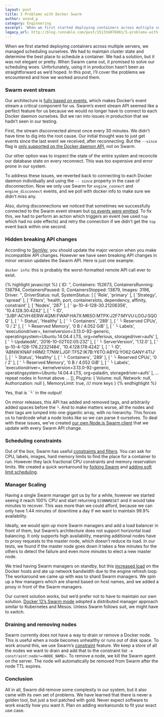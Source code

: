 ```yaml
---
layout: post
title: 5 Problems with Docker Swarm
author: anand_p
category: Engineering
excerpt: 'When we first started deploying containers across multiple servers, we managed scheduling ourselves. We had to maintain cluster state and determine the best place to schedule a container. We had a solution, but it was not elegant or pretty. When Swarm came out, it promised to solve our scheduling woes. Unfortunately, using it in production hasn’t been as straightforward as we’d hoped. In this post, I’ll cover the problems we encountered and how we worked around them.'
legacy_url: http://blog.runnable.com/post/151334076901/5-problems-with-docker-swarm
---
```


When we first started deploying containers across multiple servers, we managed scheduling ourselves. We had to maintain cluster state and determine the best place to schedule a container. We had a solution, but it was not elegant or pretty. When Swarm came out, it promised to solve our scheduling woes. Unfortunately, using it in production hasn’t been as straightforward as we’d hoped. In this post, I’ll cover the problems we encountered and how we worked around them.

### Swarm event stream

Our architecture is [fully based on events](http://blog.runnable.com/post/150022242931/event-driven-microservices-using-rabbitmq), which makes Docker’s event stream a critical component for us. Swarm’s event stream API seemed like a perfect feature for us because we would no longer have to connect to each Docker daemon ourselves. But we ran into issues in production that we hadn’t seen in our testing.

First, the stream disconnected almost once every 30 minutes. We didn’t have time to dig into the root cause. Our initial thought was to just get events since the last event we received, after reconnecting. But the `--since` flag is [only supported on the Docker daemon API](http://t.umblr.com/redirect?z=https%3A%2F%2Fgithub.com%2Fdocker%2Fswarm%2Fissues%2F1203&t=OWU0YzJkMDY2ZmZiZDU2Yjc2YmFiN2NhMTk3NWJiNzgyMDJhNWMwNixCSHp4TGpWWQ%3D%3D&b=t%3ANYUWSMP8glLS4tRmPIbrNA&m=1), not on Swarm.

Our other option was to inspect the state of the entire system and reconcile our database state on every reconnect. This was too expensive and error prone in our system.

To address these issues, we reverted back to connecting to each Docker daemon individually and using the `-- since` property in the case of disconnection. Now we only use Swarm for `engine_connect` and `engine_disconnect` events, and we poll with docker info to make sure we didn’t miss any.

Also, during disconnections we noticed that sometimes we successfully connected to the Swarm event stream but [no events were emitted](http://t.umblr.com/redirect?z=https%3A%2F%2Fgithub.com%2Fdocker%2Fswarm%2Fissues%2F2309&t=ZDhkMmNlZDQ0N2FmMjMzYzZhMmFlNmJjNjVlM2RjOGFjMjRjMWU3OSxCSHp4TGpWWQ%3D%3D&b=t%3ANYUWSMP8glLS4tRmPIbrNA&m=1). To fix this, we had to perform an action which triggers an event (we used `top` which had no side effects) and retry the connection if we didn’t get the `top` event back within one second.

### Hidden breaking API changes

According to [SemVer](http://t.umblr.com/redirect?z=http%3A%2F%2Fsemver.org%2F&t=MzRjZTk1Y2Y4NGY2YWNmZWJkNDY3M2E3ZGU1MmU2NzQzYjczNTg2YSxCSHp4TGpWWQ%3D%3D&b=t%3ANYUWSMP8glLS4tRmPIbrNA&m=1), you should update the major version when you make incompatible API changes. However we have seen breaking API changes in minor version updates the Swarm API. Here is just one example:

`docker info`: this is probably the worst-formatted remote API call ever to exist.

{% highlight javascript %}
{ ID: ‘’,
  Containers: 152673,
  ContainersRunning: 138794,
  ContainersPaused: 0,
  ContainersStopped: 13879,
  Images: 3196,
  Driver: '',
  DriverStatus: null,
  SystemStatus:
   [ [ 'Role', 'primary' ],
     [ 'Strategy', 'spread' ],
     [ 'Filters',
       'health, port, containerslots, dependency, affinity, constraint' ],
     [ 'Nodes', '287' ],
     [ ' ip-10-4-128-30.21206356', '10.4.128.30:4242' ],
     [ '  └ ID',
       '3JBF:ACVH:6ERW:4QMI:FWAP:HA7X:M6SO:MTPX:J2F7:MYVU:LOOJ:SQOQ' ],
     [ '  └ Status', 'Healthy' ],
     [ '  └ Containers', '289' ],
     [ '  └ Reserved CPUs', '0 / 2' ],
     [ '  └ Reserved Memory', '0 B / 4.052 GiB' ],
     [ '  └ Labels',
       'executiondriver=, kernelversion=3.13.0-92-generic, operatingsystem=Ubuntu 14.04.4 LTS, org=neferious, storagedriver=aufs' ],
     [ '  └ UpdatedAt', '2016-10-02T02:05:23Z' ],
     [ '  └ ServerVersion', '1.12.0' ],
     [ ' ip-10-4-128-178.22321484', '10.4.128.178:4242' ],
     [ '  └ ID',
       'ABNW:KNAF:HRM2:T7NW:LJGF:TF5Z:IK7B:Y6TO:ABYQ:YO62:GANY:4TIJ' ],
     [ '  └ Status', 'Healthy' ],
     [ '  └ Containers', '289' ],
     [ '  └ Reserved CPUs', '0 / 2' ],
     [ '  └ Reserved Memory', '0 B / 4.052 GiB' ],
     [ '  └ Labels',
       'executiondriver=, kernelversion=3.13.0-92-generic, operatingsystem=Ubuntu 14.04.4 LTS, org=paladin, storagedriver=aufs' ],
… repeat nodes in format above ...
]],
  Plugins: { Volume: null, Network: null, Authorization: null },
  MemoryLimit: true,
/// more keys
}
{% endhighlight %}

<p class="small text-center text-gray caption">Yes, that is `└` in the output!</p>

On minor releases, this API has added and removed tags, and arbitrarily added spaces before the `└`. And to make matters worse, all the nodes and their tags are lumped into one gigantic array, with no hierarchy. This forces us to hardcode what a node looks like so we can parse it ourselves. To deal with these issues, we’ve created [our own Node.js Swarm client](http://t.umblr.com/redirect?z=https%3A%2F%2Fgithub.com%2FRunnable%2Fswarmerode&t=MWIzYTdjZDBhMWEyOWM1YWY2NmFiNGQwZmQwNDZhOWQwYzVkZjdmMixCSHp4TGpWWQ%3D%3D&b=t%3ANYUWSMP8glLS4tRmPIbrNA&m=1) that we update with every Swarm API change.

### Scheduling constraints

Out of the box, Swarm has useful [constraints and filters](http://t.umblr.com/redirect?z=https%3A%2F%2Fdocs.docker.com%2Fswarm%2Fscheduler%2Ffilter%2F%23%2Fswarm-filters&t=OGI1MmNhOTE5OWIwMzk4YjU4YjdlMWJlMDRlMWQwZjgwZmRkNDI4MyxCSHp4TGpWWQ%3D%3D&b=t%3ANYUWSMP8glLS4tRmPIbrNA&m=1). You can ask for CPU, labels, images, hard memory limits to find the place for a container to run. However they lack fractional CPU constraints and memory reservation limits. We created a quick workaround by [forking Swarm](http://t.umblr.com/redirect?z=https%3A%2F%2Fgithub.com%2FCodeNow%2Fswarm&t=Nzg4M2RiODYyOTgxMTZlMDAwZTFjYzdiNGI2NDRhNTYzMTQxYTdkYyxCSHp4TGpWWQ%3D%3D&b=t%3ANYUWSMP8glLS4tRmPIbrNA&m=1) and [adding soft limit scheduling](http://blog.runnable.com/post/147970274996/cost-efficient-container-scheduling-with-docker).

### Manager Scaling

Having a single Swarm manager got us by for a while, however we started seeing it reach 100% CPU and start returning `ECONNRESET` and it would take minutes to recover. This was more than we could afford, because we can only have 1.44 minutes of downtime a day if we want to maintain 99.9% availability.

Ideally, we would spin up more Swarm managers and add a load balancer in front of them, but Swarm’s architecture does not support horizontal load balancing. It only supports high availability, meaning additional nodes have to proxy requests to the master node, which doesn’t reduce its load. In our tests, we found if the master node goes down it takes a few minutes for the others to detect the failure and even more minutes to elect a new master node.

We tried having Swarm managers on standby, but this [increased load](http://t.umblr.com/redirect?z=https%3A%2F%2Fgithub.com%2Fdocker%2Fswarm%2Fissues%2F1752&t=ZTJhZGM0ZWZjY2Q1Njc5MjA2MjJkZGE1ZTNkMjQyMGY1ZDZhZjhiYyxCSHp4TGpWWQ%3D%3D&b=t%3ANYUWSMP8glLS4tRmPIbrNA&m=1) on the Docker hosts and ate up network bandwidth due to the engine refresh loop. The workaround we came up with was to shard Swarm managers. We spin up a few managers which are shared based on host names, and we added a proxy in front of the Swarm managers.

Our current solution works, but we’d prefer not to have to maintain our own solution. [Docker 12’s Swarm mode](http://t.umblr.com/redirect?z=https%3A%2F%2Fdocs.docker.com%2Fengine%2Fswarm%2F&t=ODQ5MWU2MjRiODVhY2JhMDI1MGRhZTM3NGQ5ZmZjOTUxYjYzNjdhMSxCSHp4TGpWWQ%3D%3D&b=t%3ANYUWSMP8glLS4tRmPIbrNA&m=1) adopted a distributed manager approach similar to Kubernetes and Mesos. Unless Swarm follows suit, we might have to switch.

### Draining and removing nodes

Swarm currently does not have a way to drain or remove a Docker node. This is useful when a node becomes unhealthy or runs out of disk space. To work around this, we use Swarm’s [constraint](http://t.umblr.com/redirect?z=https%3A%2F%2Fdocs.docker.com%2Fswarm%2Fscheduler%2Ffilter%2F%23%2Fuse-a-constraint-filter&t=NDg1MTgyNzhiNjQ0MmYyMjViNzA1YjJmOTdkZmY0OWNhZDgxZWQ1NSxCSHp4TGpWWQ%3D%3D&b=t%3ANYUWSMP8glLS4tRmPIbrNA&m=1) feature. We keep a store of all the nodes we want to drain and add that to the constraint list `-e constraint:node!=<NODE_NAME>`. To remove a node, we kill the Swarm agent on the server. The node will automatically be removed from Swarm after the node TTL expires.

### Conclusion

All in all, Swarm did remove some complexity in our system, but it also came with its own set of problems. We have learned that there is never a golden tool, but just a tool patched with gold. Never expect software to work exactly how you want it. Plan on adding workarounds to fit your exact use case.
